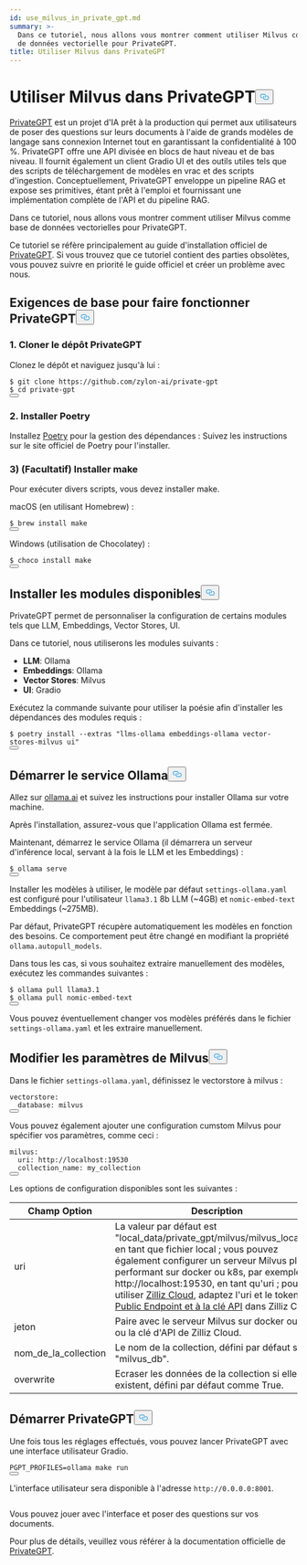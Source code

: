 ```yaml
---
id: use_milvus_in_private_gpt.md
summary: >-
  Dans ce tutoriel, nous allons vous montrer comment utiliser Milvus comme base
  de données vectorielle pour PrivateGPT.
title: Utiliser Milvus dans PrivateGPT
---
```

<h1 id="Use-Milvus-in-PrivateGPT" class="common-anchor-header">Utiliser Milvus dans PrivateGPT<button data-href="#Use-Milvus-in-PrivateGPT" class="anchor-icon" translate="no">
      <svg translate="no"
        aria-hidden="true"
        focusable="false"
        height="20"
        version="1.1"
        viewBox="0 0 16 16"
        width="16"
      >
        <path
          fill="#0092E4"
          fill-rule="evenodd"
          d="M4 9h1v1H4c-1.5 0-3-1.69-3-3.5S2.55 3 4 3h4c1.45 0 3 1.69 3 3.5 0 1.41-.91 2.72-2 3.25V8.59c.58-.45 1-1.27 1-2.09C10 5.22 8.98 4 8 4H4c-.98 0-2 1.22-2 2.5S3 9 4 9zm9-3h-1v1h1c1 0 2 1.22 2 2.5S13.98 12 13 12H9c-.98 0-2-1.22-2-2.5 0-.83.42-1.64 1-2.09V6.25c-1.09.53-2 1.84-2 3.25C6 11.31 7.55 13 9 13h4c1.45 0 3-1.69 3-3.5S14.5 6 13 6z"
        ></path>
      </svg>
    </button></h1><p><a href="https://privategpt.dev/">PrivateGPT</a> est un projet d'IA prêt à la production qui permet aux utilisateurs de poser des questions sur leurs documents à l'aide de grands modèles de langage sans connexion Internet tout en garantissant la confidentialité à 100 %. PrivateGPT offre une API divisée en blocs de haut niveau et de bas niveau. Il fournit également un client Gradio UI et des outils utiles tels que des scripts de téléchargement de modèles en vrac et des scripts d'ingestion. Conceptuellement, PrivateGPT enveloppe un pipeline RAG et expose ses primitives, étant prêt à l'emploi et fournissant une implémentation complète de l'API et du pipeline RAG.</p>
<p>Dans ce tutoriel, nous allons vous montrer comment utiliser Milvus comme base de données vectorielles pour PrivateGPT.</p>
<div class="alert note">
<p>Ce tutoriel se réfère principalement au guide d'installation officiel de <a href="https://docs.privategpt.dev/installation/getting-started/installation">PrivateGPT</a>. Si vous trouvez que ce tutoriel contient des parties obsolètes, vous pouvez suivre en priorité le guide officiel et créer un problème avec nous.</p>
</div>
<h2 id="Base-requirements-to-run-PrivateGPT" class="common-anchor-header">Exigences de base pour faire fonctionner PrivateGPT<button data-href="#Base-requirements-to-run-PrivateGPT" class="anchor-icon" translate="no">
      <svg translate="no"
        aria-hidden="true"
        focusable="false"
        height="20"
        version="1.1"
        viewBox="0 0 16 16"
        width="16"
      >
        <path
          fill="#0092E4"
          fill-rule="evenodd"
          d="M4 9h1v1H4c-1.5 0-3-1.69-3-3.5S2.55 3 4 3h4c1.45 0 3 1.69 3 3.5 0 1.41-.91 2.72-2 3.25V8.59c.58-.45 1-1.27 1-2.09C10 5.22 8.98 4 8 4H4c-.98 0-2 1.22-2 2.5S3 9 4 9zm9-3h-1v1h1c1 0 2 1.22 2 2.5S13.98 12 13 12H9c-.98 0-2-1.22-2-2.5 0-.83.42-1.64 1-2.09V6.25c-1.09.53-2 1.84-2 3.25C6 11.31 7.55 13 9 13h4c1.45 0 3-1.69 3-3.5S14.5 6 13 6z"
        ></path>
      </svg>
    </button></h2><h3 id="1-Clone-the-PrivateGPT-Repository" class="common-anchor-header">1. Cloner le dépôt PrivateGPT</h3><p>Clonez le dépôt et naviguez jusqu'à lui :</p>
<pre><code translate="no" class="language-shell">$ git <span class="hljs-built_in">clone</span> https://github.com/zylon-ai/private-gpt
$ <span class="hljs-built_in">cd</span> private-gpt
<button class="copy-code-btn"></button></code></pre>
<h3 id="2-Install-Poetry" class="common-anchor-header">2. Installer Poetry</h3><p>Installez <a href="https://python-poetry.org/docs/#installing-with-the-official-installer">Poetry</a> pour la gestion des dépendances : Suivez les instructions sur le site officiel de Poetry pour l'installer.</p>
<h3 id="3-Optional-Install-make" class="common-anchor-header">3) (Facultatif) Installer make</h3><p>Pour exécuter divers scripts, vous devez installer make.</p>
<p>macOS (en utilisant Homebrew) :</p>
<pre><code translate="no" class="language-shell">$ brew install <span class="hljs-built_in">make</span>
<button class="copy-code-btn"></button></code></pre>
<p>Windows (utilisation de Chocolatey) :</p>
<pre><code translate="no" class="language-shell">$ choco install <span class="hljs-built_in">make</span>
<button class="copy-code-btn"></button></code></pre>
<h2 id="Install-Available-Modules" class="common-anchor-header">Installer les modules disponibles<button data-href="#Install-Available-Modules" class="anchor-icon" translate="no">
      <svg translate="no"
        aria-hidden="true"
        focusable="false"
        height="20"
        version="1.1"
        viewBox="0 0 16 16"
        width="16"
      >
        <path
          fill="#0092E4"
          fill-rule="evenodd"
          d="M4 9h1v1H4c-1.5 0-3-1.69-3-3.5S2.55 3 4 3h4c1.45 0 3 1.69 3 3.5 0 1.41-.91 2.72-2 3.25V8.59c.58-.45 1-1.27 1-2.09C10 5.22 8.98 4 8 4H4c-.98 0-2 1.22-2 2.5S3 9 4 9zm9-3h-1v1h1c1 0 2 1.22 2 2.5S13.98 12 13 12H9c-.98 0-2-1.22-2-2.5 0-.83.42-1.64 1-2.09V6.25c-1.09.53-2 1.84-2 3.25C6 11.31 7.55 13 9 13h4c1.45 0 3-1.69 3-3.5S14.5 6 13 6z"
        ></path>
      </svg>
    </button></h2><p>PrivateGPT permet de personnaliser la configuration de certains modules tels que LLM, Embeddings, Vector Stores, UI.</p>
<p>Dans ce tutoriel, nous utiliserons les modules suivants :</p>
<ul>
<li><strong>LLM</strong>: Ollama</li>
<li><strong>Embeddings</strong>: Ollama</li>
<li><strong>Vector Stores</strong>: Milvus</li>
<li><strong>UI</strong>: Gradio</li>
</ul>
<p>Exécutez la commande suivante pour utiliser la poésie afin d'installer les dépendances des modules requis :</p>
<pre><code translate="no" class="language-shell">$ poetry install --extras <span class="hljs-string">&quot;llms-ollama embeddings-ollama vector-stores-milvus ui&quot;</span>
<button class="copy-code-btn"></button></code></pre>
<h2 id="Start-Ollama-service" class="common-anchor-header">Démarrer le service Ollama<button data-href="#Start-Ollama-service" class="anchor-icon" translate="no">
      <svg translate="no"
        aria-hidden="true"
        focusable="false"
        height="20"
        version="1.1"
        viewBox="0 0 16 16"
        width="16"
      >
        <path
          fill="#0092E4"
          fill-rule="evenodd"
          d="M4 9h1v1H4c-1.5 0-3-1.69-3-3.5S2.55 3 4 3h4c1.45 0 3 1.69 3 3.5 0 1.41-.91 2.72-2 3.25V8.59c.58-.45 1-1.27 1-2.09C10 5.22 8.98 4 8 4H4c-.98 0-2 1.22-2 2.5S3 9 4 9zm9-3h-1v1h1c1 0 2 1.22 2 2.5S13.98 12 13 12H9c-.98 0-2-1.22-2-2.5 0-.83.42-1.64 1-2.09V6.25c-1.09.53-2 1.84-2 3.25C6 11.31 7.55 13 9 13h4c1.45 0 3-1.69 3-3.5S14.5 6 13 6z"
        ></path>
      </svg>
    </button></h2><p>Allez sur <a href="https://ollama.com/">ollama.ai</a> et suivez les instructions pour installer Ollama sur votre machine.</p>
<p>Après l'installation, assurez-vous que l'application Ollama est fermée.</p>
<p>Maintenant, démarrez le service Ollama (il démarrera un serveur d'inférence local, servant à la fois le LLM et les Embeddings) :</p>
<pre><code translate="no" class="language-shell">$ ollama serve
<button class="copy-code-btn"></button></code></pre>
<p>Installer les modèles à utiliser, le modèle par défaut <code translate="no">settings-ollama.yaml</code> est configuré pour l'utilisateur <code translate="no">llama3.1</code> 8b LLM (~4GB) et <code translate="no">nomic-embed-text</code> Embeddings (~275MB).</p>
<p>Par défaut, PrivateGPT récupère automatiquement les modèles en fonction des besoins. Ce comportement peut être changé en modifiant la propriété <code translate="no">ollama.autopull_models</code>.</p>
<p>Dans tous les cas, si vous souhaitez extraire manuellement des modèles, exécutez les commandes suivantes :</p>
<pre><code translate="no" class="language-shell">$ ollama pull llama3.1
$ ollama pull nomic-embed-text
<button class="copy-code-btn"></button></code></pre>
<p>Vous pouvez éventuellement changer vos modèles préférés dans le fichier <code translate="no">settings-ollama.yaml</code> et les extraire manuellement.</p>
<h2 id="Change-Milvus-Settings" class="common-anchor-header">Modifier les paramètres de Milvus<button data-href="#Change-Milvus-Settings" class="anchor-icon" translate="no">
      <svg translate="no"
        aria-hidden="true"
        focusable="false"
        height="20"
        version="1.1"
        viewBox="0 0 16 16"
        width="16"
      >
        <path
          fill="#0092E4"
          fill-rule="evenodd"
          d="M4 9h1v1H4c-1.5 0-3-1.69-3-3.5S2.55 3 4 3h4c1.45 0 3 1.69 3 3.5 0 1.41-.91 2.72-2 3.25V8.59c.58-.45 1-1.27 1-2.09C10 5.22 8.98 4 8 4H4c-.98 0-2 1.22-2 2.5S3 9 4 9zm9-3h-1v1h1c1 0 2 1.22 2 2.5S13.98 12 13 12H9c-.98 0-2-1.22-2-2.5 0-.83.42-1.64 1-2.09V6.25c-1.09.53-2 1.84-2 3.25C6 11.31 7.55 13 9 13h4c1.45 0 3-1.69 3-3.5S14.5 6 13 6z"
        ></path>
      </svg>
    </button></h2><p>Dans le fichier <code translate="no">settings-ollama.yaml</code>, définissez le vectorstore à milvus :</p>
<pre><code translate="no" class="language-yaml">vectorstore:
  database: milvus
<button class="copy-code-btn"></button></code></pre>
<p>Vous pouvez également ajouter une configuration cumstom Milvus pour spécifier vos paramètres, comme ceci :</p>
<pre><code translate="no" class="language-yaml"><span class="hljs-attr">milvus</span>:
  <span class="hljs-attr">uri</span>: <span class="hljs-attr">http</span>:<span class="hljs-comment">//localhost:19530</span>
  <span class="hljs-attr">collection_name</span>: my_collection
<button class="copy-code-btn"></button></code></pre>
<p>Les options de configuration disponibles sont les suivantes :</p>
<table>
<thead>
<tr><th>Champ Option</th><th>Description</th></tr>
</thead>
<tbody>
<tr><td>uri</td><td>La valeur par défaut est "local_data/private_gpt/milvus/milvus_local.db" en tant que fichier local ; vous pouvez également configurer un serveur Milvus plus performant sur docker ou k8s, par exemple http://localhost:19530, en tant qu'uri ; pour utiliser <a href="https://zilliz.com/cloud">Zilliz Cloud</a>, adaptez l'uri et le token au <a href="https://docs.zilliz.com/docs/on-zilliz-cloud-console#cluster-details">Public Endpoint et à la clé API</a> dans Zilliz Cloud.</td></tr>
<tr><td>jeton</td><td>Paire avec le serveur Milvus sur docker ou k8s ou la clé d'API de Zilliz Cloud.</td></tr>
<tr><td>nom_de_la_collection</td><td>Le nom de la collection, défini par défaut sur "milvus_db".</td></tr>
<tr><td>overwrite</td><td>Ecraser les données de la collection si elles existent, défini par défaut comme True.</td></tr>
</tbody>
</table>
<h2 id="Start-PrivateGPT" class="common-anchor-header">Démarrer PrivateGPT<button data-href="#Start-PrivateGPT" class="anchor-icon" translate="no">
      <svg translate="no"
        aria-hidden="true"
        focusable="false"
        height="20"
        version="1.1"
        viewBox="0 0 16 16"
        width="16"
      >
        <path
          fill="#0092E4"
          fill-rule="evenodd"
          d="M4 9h1v1H4c-1.5 0-3-1.69-3-3.5S2.55 3 4 3h4c1.45 0 3 1.69 3 3.5 0 1.41-.91 2.72-2 3.25V8.59c.58-.45 1-1.27 1-2.09C10 5.22 8.98 4 8 4H4c-.98 0-2 1.22-2 2.5S3 9 4 9zm9-3h-1v1h1c1 0 2 1.22 2 2.5S13.98 12 13 12H9c-.98 0-2-1.22-2-2.5 0-.83.42-1.64 1-2.09V6.25c-1.09.53-2 1.84-2 3.25C6 11.31 7.55 13 9 13h4c1.45 0 3-1.69 3-3.5S14.5 6 13 6z"
        ></path>
      </svg>
    </button></h2><p>Une fois tous les réglages effectués, vous pouvez lancer PrivateGPT avec une interface utilisateur Gradio.</p>
<pre><code translate="no" class="language-shell">PGPT_PROFILES=ollama <span class="hljs-built_in">make</span> run
<button class="copy-code-btn"></button></code></pre>
<p>L'interface utilisateur sera disponible à l'adresse <code translate="no">http://0.0.0.0:8001</code>.</p>
<p>
  <span class="img-wrapper">
    <img translate="no" src="/docs/v2.5.x/assets/private_gpt_ui.png" alt="" class="doc-image" id="" />
    <span></span>
  </span>
</p>
<p>Vous pouvez jouer avec l'interface et poser des questions sur vos documents.</p>
<p>Pour plus de détails, veuillez vous référer à la documentation officielle de <a href="https://docs.privategpt.dev/">PrivateGPT</a>.</p>
